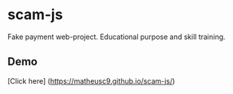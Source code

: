 # scam-js
Fake payment web-project. Educational purpose and skill training.

## Demo
[Click here] (https://matheusc9.github.io/scam-js/)

